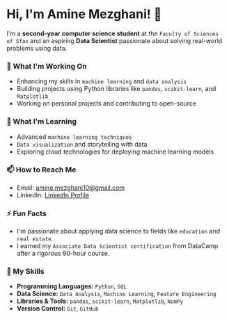 # Hi, I'm Amine Mezghani! 👋

I'm a **second-year computer science student** at the `Faculty of Sciences of Sfax` and an aspiring **Data Scientist** passionate about solving real-world problems using data.

### 🔭 What I'm Working On
- Enhancing my skills in `machine learning` and `data analysis`
- Building projects using Python libraries like `pandas`, `scikit-learn`, and `Matplotlib`
- Working on personal projects and contributing to open-source

### 🌱 What I'm Learning
* Advanced `machine learning techniques`
* `Data visualization` and storytelling with data
* Exploring cloud technologies for deploying machine learning models

### 📫 How to Reach Me
- Email: [amine.mezghani10@gmail.com](mailto:amine.mezghani10@gmail.com)
- LinkedIn: [LinkedIn Profile](https://www.linkedin.com/in/amine-mezghani)

### ⚡ Fun Facts
- I'm passionate about applying data science to fields like `education` and `real estate`.
- I earned my `Associate Data Scientist certification` from DataCamp after a rigorous 90-hour course.

### 🚀 My Skills
* **Programming Languages:** `Python`, `SQL`
* **Data Science:** `Data Analysis`, `Machine Learning`, `Feature Engineering`
* **Libraries & Tools:** `pandas`, `scikit-learn`, `Matplotlib`, `NumPy`
* **Version Control:** `Git`, `GitHub`
